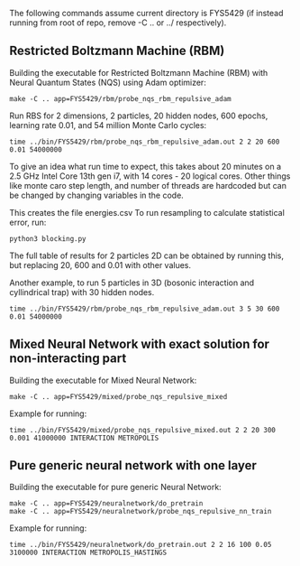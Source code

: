 

The following commands assume current directory is FYS5429 (if instead running from root of repo, remove -C .. or ../ respectively).

## Restricted Boltzmann Machine (RBM)

Building the executable for Restricted Boltzmann Machine (RBM) with Neural Quantum States (NQS) using Adam optimizer:
```
make -C .. app=FYS5429/rbm/probe_nqs_rbm_repulsive_adam
```

Run RBS for 2 dimensions, 2 particles, 20 hidden nodes, 600 epochs, learning rate 0.01, and 54 million Monte Carlo cycles:
```
time ../bin/FYS5429/rbm/probe_nqs_rbm_repulsive_adam.out 2 2 20 600 0.01 54000000
```
To give an idea what run time to expect, this takes about 20 minutes on a 2.5 GHz Intel Core 13th gen i7, with 14 cores - 20 logical cores.
Other things like monte caro step length, and number of threads are hardcoded but can be changed by changing variables in the code.

This creates the file energies.csv
To run resampling to calculate statistical error, run:
```
python3 blocking.py
```

The full table of results for 2 particles 2D can be obtained by running this, but replacing 20, 600 and 0.01 with other values. 

Another example, to run 5 particles in 3D (bosonic interaction and cyllindrical trap) with 30 hidden nodes.
```
time ../bin/FYS5429/rbm/probe_nqs_rbm_repulsive_adam.out 3 5 30 600 0.01 54000000
```

## Mixed Neural Network with exact solution for non-interacting part

Building the executable for Mixed Neural Network:
```
make -C .. app=FYS5429/mixed/probe_nqs_repulsive_mixed
```

Example for running:
```
time ../bin/FYS5429/mixed/probe_nqs_repulsive_mixed.out 2 2 20 300 0.001 41000000 INTERACTION METROPOLIS
```

## Pure generic neural network with one layer

Building the executable for pure generic Neural Network:
```
make -C .. app=FYS5429/neuralnetwork/do_pretrain
make -C .. app=FYS5429/neuralnetwork/probe_nqs_repulsive_nn_train
```

Example for running:
```
time ../bin/FYS5429/neuralnetwork/do_pretrain.out 2 2 16 100 0.05 3100000 INTERACTION METROPOLIS_HASTINGS
```

